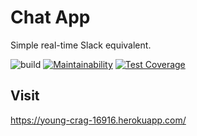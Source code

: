 # Chat App
Simple real-time Slack equivalent.

![build](https://github.com/badcookie/chat-app/workflows/build/badge.svg)
[![Maintainability](https://api.codeclimate.com/v1/badges/f3fe0bdc4c2aaf7dbeea/maintainability)](https://codeclimate.com/github/badcookie/chat-app/maintainability)
[![Test Coverage](https://api.codeclimate.com/v1/badges/f3fe0bdc4c2aaf7dbeea/test_coverage)](https://codeclimate.com/github/badcookie/chat-app/test_coverage)

## Visit
https://young-crag-16916.herokuapp.com/
